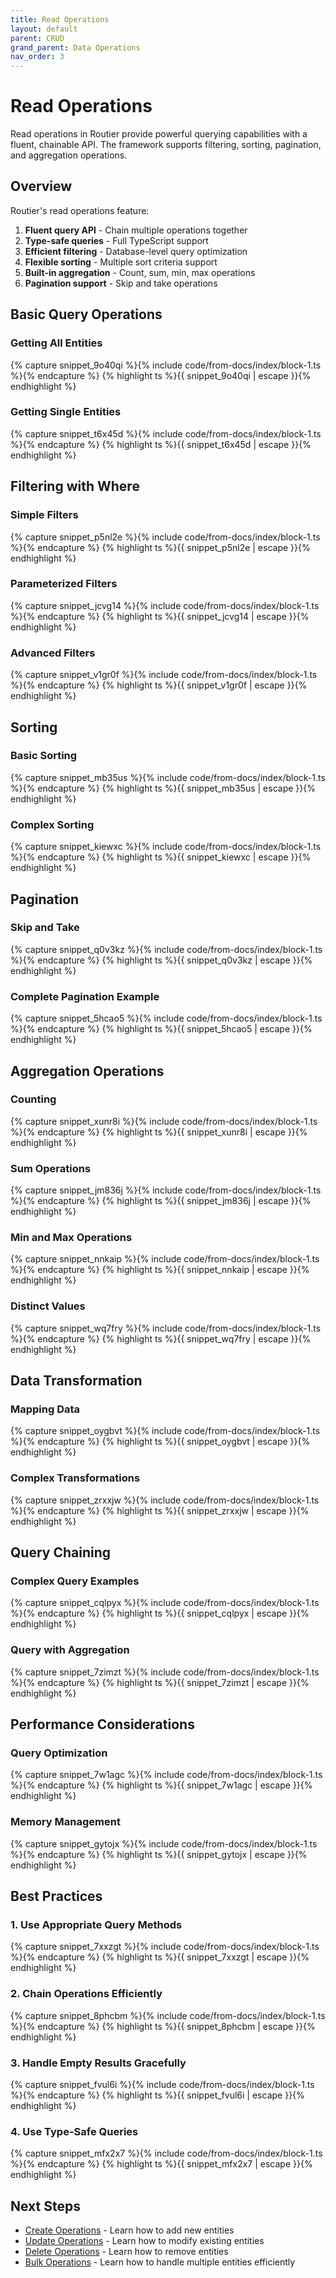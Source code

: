 ```yaml
---
title: Read Operations
layout: default
parent: CRUD
grand_parent: Data Operations
nav_order: 3
---
```


# Read Operations

Read operations in Routier provide powerful querying capabilities with a fluent, chainable API. The framework supports filtering, sorting, pagination, and aggregation operations.

## Overview

Routier's read operations feature:

1. **Fluent query API** - Chain multiple operations together
2. **Type-safe queries** - Full TypeScript support
3. **Efficient filtering** - Database-level query optimization
4. **Flexible sorting** - Multiple sort criteria support
5. **Built-in aggregation** - Count, sum, min, max operations
6. **Pagination support** - Skip and take operations

## Basic Query Operations

### Getting All Entities

{% capture snippet_9o40qi %}{% include code/from-docs/index/block-1.ts %}{% endcapture %}
{% highlight ts %}{{ snippet_9o40qi | escape }}{% endhighlight %}

### Getting Single Entities

{% capture snippet_t6x45d %}{% include code/from-docs/index/block-1.ts %}{% endcapture %}
{% highlight ts %}{{ snippet_t6x45d | escape }}{% endhighlight %}

## Filtering with Where

### Simple Filters

{% capture snippet_p5nl2e %}{% include code/from-docs/index/block-1.ts %}{% endcapture %}
{% highlight ts %}{{ snippet_p5nl2e | escape }}{% endhighlight %}

### Parameterized Filters

{% capture snippet_jcvg14 %}{% include code/from-docs/index/block-1.ts %}{% endcapture %}
{% highlight ts %}{{ snippet_jcvg14 | escape }}{% endhighlight %}

### Advanced Filters

{% capture snippet_v1gr0f %}{% include code/from-docs/index/block-1.ts %}{% endcapture %}
{% highlight ts %}{{ snippet_v1gr0f | escape }}{% endhighlight %}

## Sorting

### Basic Sorting

{% capture snippet_mb35us %}{% include code/from-docs/index/block-1.ts %}{% endcapture %}
{% highlight ts %}{{ snippet_mb35us | escape }}{% endhighlight %}

### Complex Sorting

{% capture snippet_kiewxc %}{% include code/from-docs/index/block-1.ts %}{% endcapture %}
{% highlight ts %}{{ snippet_kiewxc | escape }}{% endhighlight %}

## Pagination

### Skip and Take

{% capture snippet_q0v3kz %}{% include code/from-docs/index/block-1.ts %}{% endcapture %}
{% highlight ts %}{{ snippet_q0v3kz | escape }}{% endhighlight %}

### Complete Pagination Example

{% capture snippet_5hcao5 %}{% include code/from-docs/index/block-1.ts %}{% endcapture %}
{% highlight ts %}{{ snippet_5hcao5 | escape }}{% endhighlight %}

## Aggregation Operations

### Counting

{% capture snippet_xunr8i %}{% include code/from-docs/index/block-1.ts %}{% endcapture %}
{% highlight ts %}{{ snippet_xunr8i | escape }}{% endhighlight %}

### Sum Operations

{% capture snippet_jm836j %}{% include code/from-docs/index/block-1.ts %}{% endcapture %}
{% highlight ts %}{{ snippet_jm836j | escape }}{% endhighlight %}

### Min and Max Operations

{% capture snippet_nnkaip %}{% include code/from-docs/index/block-1.ts %}{% endcapture %}
{% highlight ts %}{{ snippet_nnkaip | escape }}{% endhighlight %}

### Distinct Values

{% capture snippet_wq7fry %}{% include code/from-docs/index/block-1.ts %}{% endcapture %}
{% highlight ts %}{{ snippet_wq7fry | escape }}{% endhighlight %}

## Data Transformation

### Mapping Data

{% capture snippet_oygbvt %}{% include code/from-docs/index/block-1.ts %}{% endcapture %}
{% highlight ts %}{{ snippet_oygbvt | escape }}{% endhighlight %}

### Complex Transformations

{% capture snippet_zrxxjw %}{% include code/from-docs/index/block-1.ts %}{% endcapture %}
{% highlight ts %}{{ snippet_zrxxjw | escape }}{% endhighlight %}

## Query Chaining

### Complex Query Examples

{% capture snippet_cqlpyx %}{% include code/from-docs/index/block-1.ts %}{% endcapture %}
{% highlight ts %}{{ snippet_cqlpyx | escape }}{% endhighlight %}

### Query with Aggregation

{% capture snippet_7zimzt %}{% include code/from-docs/index/block-1.ts %}{% endcapture %}
{% highlight ts %}{{ snippet_7zimzt | escape }}{% endhighlight %}

## Performance Considerations

### Query Optimization

{% capture snippet_7w1agc %}{% include code/from-docs/index/block-1.ts %}{% endcapture %}
{% highlight ts %}{{ snippet_7w1agc | escape }}{% endhighlight %}

### Memory Management

{% capture snippet_gytojx %}{% include code/from-docs/index/block-1.ts %}{% endcapture %}
{% highlight ts %}{{ snippet_gytojx | escape }}{% endhighlight %}

## Best Practices

### 1. **Use Appropriate Query Methods**

{% capture snippet_7xxzgt %}{% include code/from-docs/index/block-1.ts %}{% endcapture %}
{% highlight ts %}{{ snippet_7xxzgt | escape }}{% endhighlight %}

### 2. **Chain Operations Efficiently**

{% capture snippet_8phcbm %}{% include code/from-docs/index/block-1.ts %}{% endcapture %}
{% highlight ts %}{{ snippet_8phcbm | escape }}{% endhighlight %}

### 3. **Handle Empty Results Gracefully**

{% capture snippet_fvul6i %}{% include code/from-docs/index/block-1.ts %}{% endcapture %}
{% highlight ts %}{{ snippet_fvul6i | escape }}{% endhighlight %}

### 4. **Use Type-Safe Queries**

{% capture snippet_mfx2x7 %}{% include code/from-docs/index/block-1.ts %}{% endcapture %}
{% highlight ts %}{{ snippet_mfx2x7 | escape }}{% endhighlight %}

## Next Steps

- [Create Operations](create.md) - Learn how to add new entities
- [Update Operations](update.md) - Learn how to modify existing entities
- [Delete Operations](delete.md) - Learn how to remove entities
- [Bulk Operations](bulk/README.md) - Learn how to handle multiple entities efficiently
